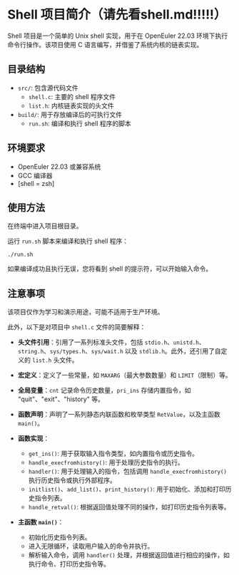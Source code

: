 # Shell 项目简介（请先看shell.md!!!!!）

Shell 项目是一个简单的 Unix shell 实现，用于在 OpenEuler 22.03 环境下执行命令行操作。该项目使用 C 语言编写，并借鉴了系统内核的链表实现。

## 目录结构

- `src/`: 包含源代码文件
  - `shell.c`: 主要的 shell 程序文件
  - `list.h`: 内核链表实现的头文件
- `build/`: 用于存放编译后的可执行文件
  - `run.sh`: 编译和执行 shell 程序的脚本

## 环境要求

- OpenEuler 22.03 或兼容系统
- GCC 编译器
- [shell = zsh]

## 使用方法

在终端中进入项目根目录。

运行 `run.sh` 脚本来编译和执行 shell 程序：

`./run.sh`

如果编译成功且执行无误，您将看到 shell 的提示符，可以开始输入命令。

## 注意事项

该项目仅作为学习和演示用途，可能不适用于生产环境。

此外，以下是对项目中 `shell.c` 文件的简要解释：

- **头文件引用**：引用了一系列标准头文件，包括 `stdio.h`、`unistd.h`、`string.h`、`sys/types.h`、`sys/wait.h` 以及 `stdlib.h`。此外，还引用了自定义的 `list.h` 头文件。
- **宏定义**：定义了一些常量，如 `MAXARG`（最大参数数量）和 `LIMIT`（限制）等。
- **全局变量**：`cnt` 记录命令历史数量，`pri_ins` 存储内置指令，如 "quit"、"exit"、"history" 等。
- **函数声明**：声明了一系列静态内联函数和枚举类型 `RetValue`，以及主函数 `main()`。
- **函数实现**：
  - `get_ins()`: 用于获取输入指令类型，如内置指令或历史指令。
  - `handle_execfromhistory()`: 用于处理历史指令的执行。
  - `handler()`: 用于处理输入的指令，包括调用 `handle_execfromhistory()` 执行历史指令或执行外部程序。
  - `initlist()`、`add_list()`、`print_history()`: 用于初始化、添加和打印历史指令列表。
  - `handle_retval()`: 根据返回值处理不同的操作，如打印历史指令列表等。

- **主函数 `main()`**：
  - 初始化历史指令列表。
  - 进入无限循环，读取用户输入的命令并执行。
  - 解析输入命令，调用 `handler()` 处理，并根据返回值进行相应的操作，如执行命令、打印历史指令等。

